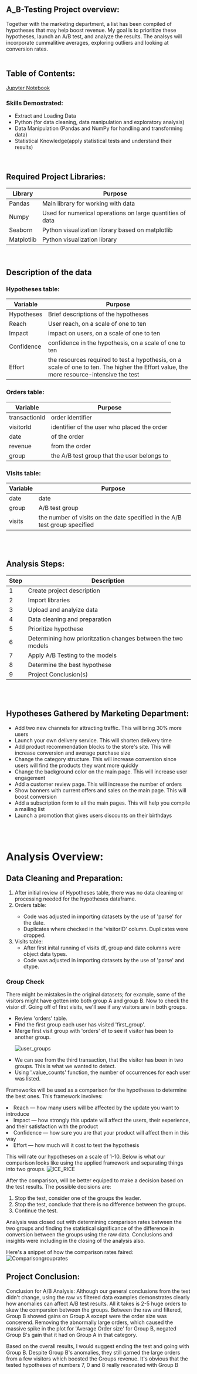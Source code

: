 ## A_B-Testing Project overview:
Together with the marketing department, a list has been compiled of hypotheses that may help boost revenue. 
My goal is to prioritize these hypotheses, launch an A/B test, and analyze the results. The analsys will incorporate cummalitive averages, exploring outliers and looking at conversion rates.
<br></br>

## Table of Contents:
[Jupyter Notebook](https://github.com/julyndav/A_B-Testing/blob/main/A_B%20Testing.ipynb)
<p></p>

### Skills Demostrated:
<ul>
<li>Extract and Loading Data</li>   
<li>Python (for data cleaning, data manipulation and exploratory analysis)</li>
<li>Data Manipulation (Pandas and NumPy for handling and transforming data)</li>
<li>Statistical Knowledge(apply statistical tests and understand their results)</li>
</ul>
<br>

## Required Project Libraries:
| Library |Purpose |
| --- | --- |
| Pandas | Main library for working with data |
| Numpy | Used for numerical operations on large quantities of data |
| Seaborn | Python visualization library based on matplotlib |
| Matplotlib | Python visualization library |

<br>

## Description of the data
<p></p>

### Hypotheses table:
| Variable | Purpose |
| --- | --- |
| Hypotheses | Brief descriptions of the hypotheses |
| Reach | User reach, on a scale of one to ten |
| Impact |impact on users, on a scale of one to ten |
| Confidence | confidence in the hypothesis, on a scale of one to ten |
| Effort | the resources required to test a hypothesis, on a scale of one to ten. The higher the Effort value, the more resource-intensive the test |
<p>

### Orders table:
| Variable | Purpose |
| --- | --- |
| transactionId | order identifier |
| visitorId | identifier of the user who placed the order |
| date | of the order |
| revenue | from the order |
| group | the A/B test group that the user belongs to | 
<p>

### Visits table: 
| Variable | Purpose |
| --- | --- |
| date | date |
| group | A/B test group |
| visits | the number of visits on the date specified in the A/B test group specified |

<br></br>


## Analysis Steps:
| Step |Description |
| --- | --- |
| 1 | Create project description |
| 2 | Import libraries |
| 3 | Upload and analyize data |
| 4 | Data cleaning and preparation |
| 5 | Prioritize hypothese |
| 6 | Determining how prioritzation changes between the two models |
| 7 | Apply A/B Testing to the models |
| 8 | Determine the best hypothese |
| 9 | Project Conclusion(s) |

<br></br>
## Hypotheses Gathered by Marketing Department:
<ul>
<li>Add two new channels for attracting traffic. This will bring 30% more users</li>
<li>Launch your own delivery service. This will shorten delivery time</li>
<li>Add product recommendation blocks to the store's site. This will increase conversion and average purchase size</li>
<li>Change the category structure. This will increase conversion since users will find the products they want more quickly</li>
<li>Change the background color on the main page. This will increase user engagement</li>
<li>Add a customer review page. This will increase the number of orders
<li>Show banners with current offers and sales on the main page. This will boost conversion
<li>Add a subscription form to all the main pages. This will help you compile a mailing list
<li>Launch a promotion that gives users discounts on their birthdays
</li>
</ul>

<br></br>
# Analysis Overview:

## Data Cleaning and Preparation:
<OL>
<li> After initial review of Hypotheses table, there was no data cleaning or processing needed for the hypotheses dataframe.</li>
<li>Orders table:</li>
<UL>
<li>Code was adjusted in importing datasets by the use of 'parse' for the date.</li>
<li>Duplicates where checked in the 'visitorID' column. Duplicates were dropped.</li>   
</UL>
<li>Visits table:
  <ul>
    <li>After first inital running of visits df, group and date columns were object data types.</li>
    <li>Code was adjusted in importing datasets by the use of 'parse' and dtype.</li>
  </ul>
</OL>
<p></p>

### Group Check
There might be mistakes in the original datasets; for example, some of the visitors might have gotten into both group A and group B. Now to check the visior df. Going off of first visits, we'll see if any visitors are in both groups.<p>
<ul>
  <li>Review 'orders' table.</li>
  <li>Find the first group each user has visited 'first_group'.</li>
  <li>Merge first visit group with 'orders' df to see if visitor has been to another group.</li>


![user_groups](https://github.com/julyndav/Python/blob/main/AB_Analysis/images/AB%20Groups.png)<p>
<li> We can see from the third transaction, that the visitor has been in two groups. This is what we wanted to detect.</li>
<li>Using '.value_counts' function, the number of occurrences for each user was listed. </li>
</ul>
<p></p>


Frameworks will be used as a comparison for the hypotheses to determine the best ones. This framework involves:<br><li>
Reach — how many users will be affected by the update you want to
introduce<li>
Impact — how strongly this update will affect the users, their experience, and
their satisfaction with the product<li>
Confidence — how sure you are that your product will affect them in this way<li>
Effort — how much will it cost to test the hypothesis

This will rate our hypotheses on a scale of 1-10. Below is what our comparison looks like using the applied framework and separating things into two groups.
![ICE_RICE](https://github.com/julyndav/A_B-Testing/blob/main/images/comparison.png)

After the comparison, will be better equiped to make a decision based on the test results. The possible decisions are:<br>
<ol>
  <li> Stop the test, consider one of the groups the leader. </li>
  <li>Stop the test, conclude that there is no difference between the groups. </li>
  <li>Continue the test. </ol>
<p></p>

Analysis was closed out with determining comparison rates between the two groups and finding the statistical significance of the difference in conversion between the groups using the raw data. Conclusions and insights were including in the closing of the analysis also. 

Here's a snippet of how the comparison rates faired:
![Comparisongrouprates](https://github.com/julyndav/A_B-Testing/blob/main/images/comprison%20groups.png)






## Project Conclusion:
Conclusion for A/B Analysis:
Although our general conclusions from the test didn't change, using the raw vs filtered data examples demonstrates clearly how anomalies can affect A/B test results. All it takes is 2-5 huge orders to skew the comparsion between the groups.
Between the raw and filtered, Group B showed gains on Group A except were the order size was concerend. Removing the abnormally large orders, which caused the massive spike in the plot for 'Average Order size' for Group B, negated Group B's gain that it had on Group A in that category.

Based on the overall results, I would suggest ending the test and going with Group B. Despite Group B's anomalies, they still garned the large orders from a few visitors which boosted the Groups revenue. It's obvious that the tested hypotheses of numbers 7, 0 and 8 really resonated with Group B
